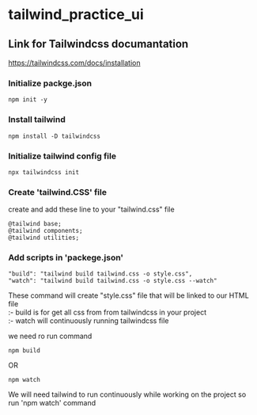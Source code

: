 # tailwind_practice_ui

<h2>Link for Tailwindcss documantation </h2>

<a href="https://tailwindcss.com/docs/installation"> https://tailwindcss.com/docs/installation </a>

<h3>Initialize packge.json</h3>

```
npm init -y
```

<h3>Install tailwind</h3>

```
npm install -D tailwindcss
```

<h3>Initialize tailwind config file</h3>

```
npx tailwindcss init
```

<h3>Create 'tailwind.CSS' file</h3>
create and add these line to your "tailwind.css" file

```
@tailwind base;
@tailwind components;
@tailwind utilities;
```

<h3>Add scripts in 'packege.json'</h3>

```
"build": "tailwind build tailwind.css -o style.css",
"watch": "tailwind build tailwind.css -o style.css --watch"
```

These command will create "style.css" file that will be linked to our HTML file
<br/>
:- build is for get all css from from tailwindcss in your project
<br/>
:- watch will continuously running tailwindcss file 

we need ro run command

```
npm build
```

OR

```
npm watch
```

We will need tailwind to run continuously while working on the project so run 'npm watch' command

